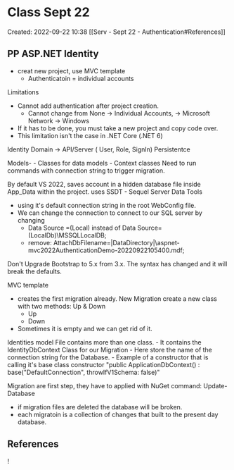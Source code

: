 # Class Sept 22
Created: 2022-09-22 10:38
[[Serv - Sept 22 - Authentication#References]]

## PP ASP.NET Identity
- creat new project, use MVC template 
	- Authenticatoin = individual accounts

Limitations
- Cannot add authentication after project creation.  
	- Cannot change from None -> Individual Accounts, -> Microsoft Network -> Windows
- If it has to be done, you must take a new project and copy code over. 
- This limitation isn't the case in .NET Core (.NET 6)

Identity
Domain -> API/Server ( User, Role, SignIn)
Persistentce

Models-
	- Classes for data models
	- Context classes
	Need to run commands with connection string to trigger migration. 

By default VS 2022, saves account in a hidden database file inside App_Data within the project. uses SSDT - Sequel Server Data Tools
- using it's default connection string in the root WebConfig file. 
- We can change the connection to connect to our SQL server by changing 
	- Data Source =(Local) instead of Data Source=(LocalDb)\MSSQLLocalDB;
	- remove: AttachDbFilename=|DataDirectory|\aspnet-mvc2022AuthenticationDemo-20220922105400.mdf;

Don't Upgrade Bootstrap to 5.x from 3.x. The syntax has changed and it will break the defaults. 

MVC template
- creates the first migration already. 
New Migration create a new class with two methods: Up & Down
	- Up
	- Down
- Sometimes it is empty and we can get rid of it. 

Identities model File contains more than one class. 
	- It contains the IdentityDbContext Class for our Migration
	- Here store the name of the connection string for the Database.
		- Example of a constructor that is calling it's base class constructor
			"public ApplicationDbContext()
				: base("DefaultConnection", throwIfV1Schema: false)"

Migration are first step, they have to applied with NuGet command: Update-Database
- if migration files are deleted the database will be broken.
- each migratoin is a collection of changes that built to the present day database. 

## References
!